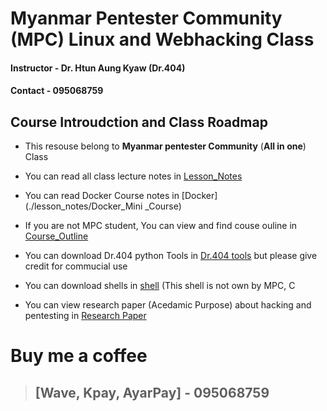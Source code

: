 # Myanmar Pentester Community (MPC) Linux and Webhacking Class

#### **Instructor 	- Dr. Htun Aung Kyaw (Dr.404)**
#### **Contact		- 095068759**


## Course Introudction and Class Roadmap

- This resouse belong to **Myanmar pentester Community** (**All in one**) Class

- You can read all class lecture notes in [Lesson_Notes](./lesson_notes) 

- You can read Docker Course notes in [Docker](./lesson_notes/Docker_Mini _Course)  

- If you are not MPC student, You can view and find couse ouline in [Course_Outline](./course_outline)

- You can download Dr.404 python Tools in [Dr.404 tools](./MPC_python_tools) but please give credit for commucial use

- You can download shells in [shell](./shells) (This shell is not own by MPC, C

- You can view research paper (Acedamic Purpose) about hacking and pentesting in [Research Paper](./lesson_notes/Paper)


# Buy me a coffee

>## [Wave, Kpay, AyarPay]		- 095068759
>